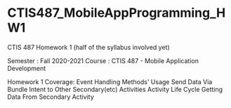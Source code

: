 # CTIS487_MobileAppProgramming_HW1
CTIS 487 Homework 1 (half of the syllabus involved yet)

Semester : Fall 2020-2021
Course : CTIS 487 - Mobile Application Development

Homework 1 Coverage:
Event Handling Methods' Usage
Send Data Via Bundle
Intent to Other Secondary(etc) Activities
Activity Life Cycle
Getting Data From Secondary Activity
